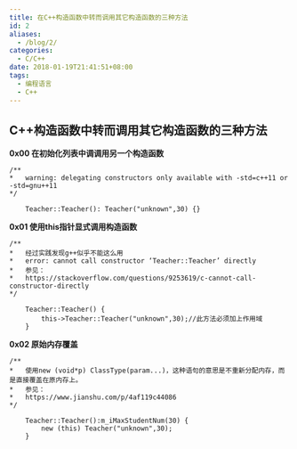```yaml
---
title: 在C++构造函数中转而调用其它构造函数的三种方法
id: 2
aliases:
  - /blog/2/
categories:
  - C/C++
date: 2018-01-19T21:41:51+08:00
tags:
  - 编程语言
  - C++
---
```



## **C++构造函数中转而调用其它构造函数的三种方法**


**0x00 在初始化列表中调调用另一个构造函数**

```
/**
*	warning: delegating constructors only available with -std=c++11 or -std=gnu++11
*/
```

```
	Teacher::Teacher(): Teacher("unknown",30) {}
```


**0x01 使用this指针显式调用构造函数**

```
/**
*	经过实践发现g++似乎不能这么用
*	error: cannot call constructor ‘Teacher::Teacher’ directly
*	参见：
*	https://stackoverflow.com/questions/9253619/c-cannot-call-constructor-directly
*/	
```

```
	Teacher::Teacher() {
		this->Teacher::Teacher("unknown",30);//此方法必须加上作用域
	}	
```


**0x02 原始内存覆盖**

```
/**
*	使用new (void*p) ClassType(param...)，这种语句的意思是不重新分配内存，而是直接覆盖在原内存上。
*	参见：
*	https://www.jianshu.com/p/4af119c44086
*/
```

```
	Teacher::Teacher():m_iMaxStudentNum(30) {
		new (this) Teacher("unknown",30);
	}
```
